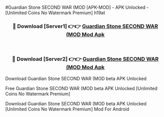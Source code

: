 #Guardian Stone SECOND WAR (MOD [APK-MOD] - APK Unlocked - [Unlimited Coins No Watermark Premium] h19at



<div align="center">

<h3>🔴 Download [Server1] 👉👉 <a href="https://momento.my/?title=Guardian_Stone_SECOND_WAR_(MOD">Guardian Stone SECOND WAR (MOD Mod Apk</a></h3><br>

<h3>🔴 Download [Server2] 👉👉 <a href="https://momento.my/?title=Guardian_Stone_SECOND_WAR_(MOD">Guardian Stone SECOND WAR (MOD Mod Apk</a></h3>
</div>



Download Guardian Stone SECOND WAR (MOD beta APK Unlocked

Free Guardian Stone SECOND WAR (MOD beta APK Unlocked [Unlimited Coins No Watermark Premium]

Download Guardian Stone SECOND WAR (MOD beta APK Unlocked [Unlimited Coins No Watermark Premium] Mod For Android
